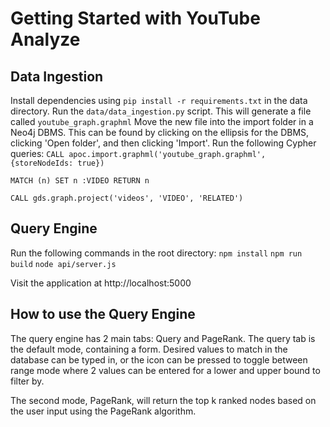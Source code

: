 # Getting Started with YouTube Analyze

## Data Ingestion

Install dependencies using `pip install -r requirements.txt` in the data directory.
Run the `data/data_ingestion.py` script. This will generate a file called `youtube_graph.graphml`
Move the new file into the import folder in a Neo4j DBMS. This can be found by clicking on the ellipsis
for the DBMS, clicking 'Open folder', and then clicking 'Import'.
Run the following Cypher queries:
`CALL apoc.import.graphml('youtube_graph.graphml', {storeNodeIds: true})`

`MATCH (n) SET n :VIDEO RETURN n`

`CALL gds.graph.project('videos', 'VIDEO', 'RELATED')`

## Query Engine

Run the following commands in the root directory:
`npm install`
`npm run build`
`node api/server.js`

Visit the application at http://localhost:5000

## How to use the Query Engine

The query engine has 2 main tabs: Query and PageRank.
The query tab is the default mode, containing a form.
Desired values to match in the database can be typed in,
or the icon can be pressed to toggle between range mode where
2 values can be entered for a lower and upper bound to filter by.

The second mode, PageRank, will return the top k ranked nodes based on
the user input using the PageRank algorithm.
